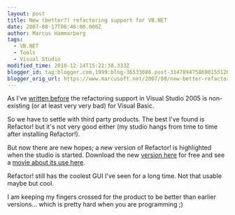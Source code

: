 ```yaml
---
layout: post
title: New (better?) refactoring support for VB.NET
date: 2007-08-17T06:46:00.000Z
author: Marcus Hammarberg
tags:
  - VB.NET
  - Tools
  - Visual Studio
modified_time: 2010-12-14T15:22:38.333Z
blogger_id: tag:blogger.com,1999:blog-36533086.post-3147894758690155120
blogger_orig_url: https://www.marcusoft.net/2007/08/new-better-refactoring-support-for.html
---
```



As I've [written before](https://www.marcusoft.net/2007/06/refactoring-support-for-vb.html) the refactoring support in Visual Studio 2005 is non-existing (or at least very very bad) for Visual Basic.

So we have to settle with third party products. The best I've found is Refactor! but it's not very good either (my studio hangs from time to time after installing Refactor!).

But now there are new hopes; a new version of Refactor! is highlighted when the studio is started. Download the new [version here](http://downloads.devexpress.com/IDETools/VB/RefactorVB.NET-2.5.0.exe) for free and see a [movie about its use here](http://msdn.microsoft.com/msdntv/episode.aspx?xml=episodes/en/20060608vbasicjs/manifest.xml).

Refactor! still has the coolest GUI I've seen for a long time. Not that usable maybe but cool.

I am keeping my fingers crossed for the product to be better than earlier versions... which is pretty hard when you are programming ;)
